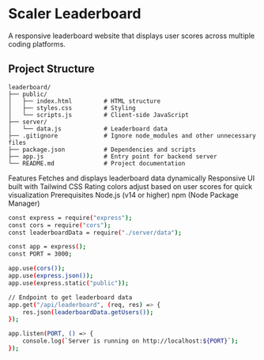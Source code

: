 # Scaler Leaderboard

A responsive leaderboard website that displays user scores across multiple coding platforms.

## Project Structure

```plaintext
leaderboard/
├── public/
│   ├── index.html         # HTML structure
│   ├── styles.css         # Styling
│   └── scripts.js         # Client-side JavaScript
├── server/
│   └── data.js            # Leaderboard data
├── .gitignore             # Ignore node_modules and other unnecessary files
├── package.json           # Dependencies and scripts
├── app.js                 # Entry point for backend server
└── README.md              # Project documentation
```
Features
Fetches and displays leaderboard data dynamically
Responsive UI built with Tailwind CSS
Rating colors adjust based on user scores for quick visualization
Prerequisites
Node.js (v14 or higher)
npm (Node Package Manager)


```bash
const express = require("express");
const cors = require("cors");
const leaderboardData = require("./server/data");

const app = express();
const PORT = 3000;

app.use(cors());
app.use(express.json());
app.use(express.static("public"));

// Endpoint to get leaderboard data
app.get("/api/leaderboard", (req, res) => {
    res.json(leaderboardData.getUsers());
});

app.listen(PORT, () => {
    console.log(`Server is running on http://localhost:${PORT}`);
});
```

